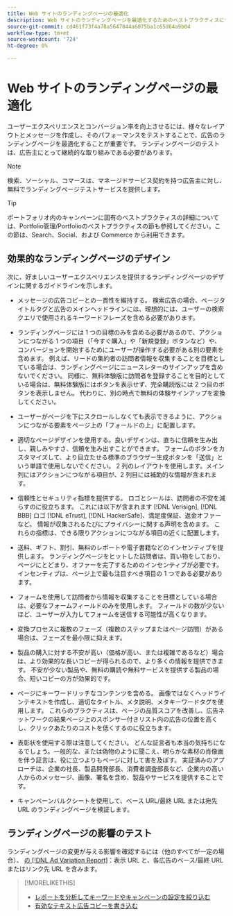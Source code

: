 ```yaml
---
title: Web サイトのランディングページの最適化
description: Web サイトのランディングページを最適化するためのベストプラクティスについて説明します。
source-git-commit: cd461f73f4a70a5647844a6075ba1c65d64a9b04
workflow-type: tm+mt
source-wordcount: '724'
ht-degree: 0%

---
```


# Web サイトのランディングページの最適化

ユーザーエクスペリエンスとコンバージョン率を向上させるには、様々なレイアウトとメッセージを作成し、そのパフォーマンスをテストすることで、広告のランディングページを最適化することが重要です。 ランディングページのテストは、広告主にとって継続的な取り組みである必要があります。

>[!NOTE]
>
>検索、ソーシャル、コマースは、マネージドサービス契約を持つ広告主に対し、無料でランディングページテストサービスを提供します。

>[!TIP]
>
>ポートフォリオ内のキャンペーンに固有のベストプラクティスの詳細については、Portfolio管理/Portfolioのベストプラクティスの節も参照してください。この節は、Search、Social、および Commerce から利用できます。<!-- verify convention for referencing Optimization Guide here -->

## 効果的なランディングページのデザイン

次に、好ましいユーザーエクスペリエンスを提供するランディングページのデザインに関するガイドラインを示します。

* メッセージの広告コピーとの一貫性を維持する。 検索広告の場合、ページタイトルタグと広告のメインヘッドラインには、理想的には、ユーザーの検索クエリで使用されるキーワードフレーズを含める必要があります。

* ランディングページには 1 つの目標のみを含める必要があるので、アクションにつながる 1 つの項目（「今すぐ購入」や「新規登録」ボタンなど）や、コンバージョンを開始するためにユーザーが操作する必要がある別の要素を含めます。 例えば、リードの集約者の訪問者情報を収集することを目標としている場合は、ランディングページにニュースレターのサインアップを含めないでください。 同様に、無料体験版に訪問者を登録することを目的としている場合は、無料体験版にはボタンを表示せず、完全購読版には 2 つ目のボタンを表示しません。 代わりに、別の時点で無料の体験サインアップを変換してください。

* ユーザーがページを下にスクロールしなくても表示できるように、アクションにつながる要素をページ上の「フォールドの上」に配置します。

* 適切なページデザインを使用する。良いデザインは、直ちに信頼を生み出し、親しみやすさ、信頼を生み出すことができます。 フォームのボタンをカスタマイズして、より目立たせる標準のブラウザー生成ボタンを「送信」という単語で使用しないでください。 2 列のレイアウトを使用します。メイン列にはアクションにつながる項目が、2 列目には補助的な情報が含まれます。

* 信頼性とセキュリティ指標を提供する。 ロゴとシールは、訪問者の不安を減らすのに役立ちます。 これには以下が含まれます [!DNL Verisign], [!DNL BBB] ロゴ [!DNL eTrust], [!DNL HackerSafe]、満足度保証、返金オファーなど。 情報が収集されるたびにプライバシーに関する声明を含めます。 これらの指標は、できる限りアクションにつながる項目の近くに配置します。

* 送料、ギフト、割引、無料のレポートや電子書籍などのインセンティブを提供します。 ランディングページをヒットした訪問者は、買い物をしており、ページにとどまり、オファーを完了するためのインセンティブが必要です。 インセンティブは、ページ上で最も注目すべき項目の 1 つである必要があります。

* フォームを使用して訪問者から情報を収集することを目標としている場合は、必要なフォームフィールドのみを使用します。 フィールドの数が少ないほど、ユーザーが入力してフォームを送信する可能性が高くなります。

* 変換プロセスに複数のフェーズ（複数のステップまたはページ訪問）がある場合は、フェーズを最小限に抑えます。

* 製品の購入に対する不安が高い（価格が高い、または複雑であるなど）場合は、より効果的な長いコピーが得られるので、より多くの情報を提供できます。 不安が少ない製品や、無料の購読や無料サービスを提供する製品の場合、短いコピーの方が効果的です。

* ページにキーワードリッチなコンテンツを含める。 画像ではなくヘッドラインテキストを作成し、適切なタイトル、メタ説明、メタキーワードタグを使用します。 これらのプラクティスは、ページの品質スコアを改善し、広告ネットワークの結果ページ上のスポンサー付きリスト内の広告の位置を高くし、クリックあたりのコストを低くするのに役立ちます。

* 表彰状を使用する際は注意してください。 どんな証言者も本当の気持ちになるでしょう。一般的な、または偽物のように聞こえ、明らかな素材の肖像画を伴う証言は、役に立つよりもページに対して害を及ぼす。 実証済みのアプローチは、企業の社長、製品開発部長、消費者調査部長など、企業内の高い人からのメッセージ、画像、署名を含め、製品やサービスを提供することです。

* キャンペーンバルクシートを使用して、ベース URL/最終 URL または宛先 URL のランディングページを検証します。

## ランディングページの影響のテスト

ランディングページの変更が与える影響を確認するには（他のすべてが一定の場合）、 [の [!DNL Ad Variation Report]](/help/search-social-commerce/reports/management/basic-advanced/ad-variation-report.md)：表示 URL と、各広告のベース/最終 URL またはリンク先 URL を含みます。

>[!MORELIKETHIS]
>
>* [レポートを分析してキーワードやキャンペーンの設定を絞り込む](best-practices-analyze.md)
>* [有効なテキスト広告コピーを書き込む](best-practices-write.md)

